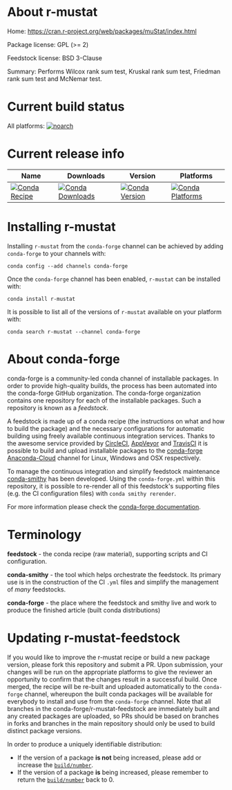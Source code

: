 About r-mustat
==============

Home: https://cran.r-project.org/web/packages/muStat/index.html

Package license: GPL (>= 2)

Feedstock license: BSD 3-Clause

Summary: Performs Wilcox rank sum test, Kruskal rank sum test, Friedman rank sum test and McNemar test.




Current build status
====================

All platforms:
[![noarch](https://img.shields.io/circleci/project/github/conda-forge/r-mustat-feedstock/master.svg?label=noarch)](https://circleci.com/gh/conda-forge/r-mustat-feedstock)

Current release info
====================

| Name | Downloads | Version | Platforms |
| --- | --- | --- | --- |
| [![Conda Recipe](https://img.shields.io/badge/recipe-r--mustat-green.svg)](https://anaconda.org/conda-forge/r-mustat) | [![Conda Downloads](https://img.shields.io/conda/dn/conda-forge/r-mustat.svg)](https://anaconda.org/conda-forge/r-mustat) | [![Conda Version](https://img.shields.io/conda/vn/conda-forge/r-mustat.svg)](https://anaconda.org/conda-forge/r-mustat) | [![Conda Platforms](https://img.shields.io/conda/pn/conda-forge/r-mustat.svg)](https://anaconda.org/conda-forge/r-mustat) |

Installing r-mustat
===================

Installing `r-mustat` from the `conda-forge` channel can be achieved by adding `conda-forge` to your channels with:

```
conda config --add channels conda-forge
```

Once the `conda-forge` channel has been enabled, `r-mustat` can be installed with:

```
conda install r-mustat
```

It is possible to list all of the versions of `r-mustat` available on your platform with:

```
conda search r-mustat --channel conda-forge
```


About conda-forge
=================

conda-forge is a community-led conda channel of installable packages.
In order to provide high-quality builds, the process has been automated into the
conda-forge GitHub organization. The conda-forge organization contains one repository
for each of the installable packages. Such a repository is known as a *feedstock*.

A feedstock is made up of a conda recipe (the instructions on what and how to build
the package) and the necessary configurations for automatic building using freely
available continuous integration services. Thanks to the awesome service provided by
[CircleCI](https://circleci.com/), [AppVeyor](https://www.appveyor.com/)
and [TravisCI](https://travis-ci.org/) it is possible to build and upload installable
packages to the [conda-forge](https://anaconda.org/conda-forge)
[Anaconda-Cloud](https://anaconda.org/) channel for Linux, Windows and OSX respectively.

To manage the continuous integration and simplify feedstock maintenance
[conda-smithy](https://github.com/conda-forge/conda-smithy) has been developed.
Using the ``conda-forge.yml`` within this repository, it is possible to re-render all of
this feedstock's supporting files (e.g. the CI configuration files) with ``conda smithy rerender``.

For more information please check the [conda-forge documentation](https://conda-forge.org/docs/).

Terminology
===========

**feedstock** - the conda recipe (raw material), supporting scripts and CI configuration.

**conda-smithy** - the tool which helps orchestrate the feedstock.
                   Its primary use is in the construction of the CI ``.yml`` files
                   and simplify the management of *many* feedstocks.

**conda-forge** - the place where the feedstock and smithy live and work to
                  produce the finished article (built conda distributions)


Updating r-mustat-feedstock
===========================

If you would like to improve the r-mustat recipe or build a new
package version, please fork this repository and submit a PR. Upon submission,
your changes will be run on the appropriate platforms to give the reviewer an
opportunity to confirm that the changes result in a successful build. Once
merged, the recipe will be re-built and uploaded automatically to the
`conda-forge` channel, whereupon the built conda packages will be available for
everybody to install and use from the `conda-forge` channel.
Note that all branches in the conda-forge/r-mustat-feedstock are
immediately built and any created packages are uploaded, so PRs should be based
on branches in forks and branches in the main repository should only be used to
build distinct package versions.

In order to produce a uniquely identifiable distribution:
 * If the version of a package **is not** being increased, please add or increase
   the [``build/number``](https://conda.io/docs/user-guide/tasks/build-packages/define-metadata.html#build-number-and-string).
 * If the version of a package **is** being increased, please remember to return
   the [``build/number``](https://conda.io/docs/user-guide/tasks/build-packages/define-metadata.html#build-number-and-string)
   back to 0.
